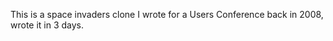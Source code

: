 
  This is a space invaders clone I wrote for a Users Conference
back in 2008, wrote it in 3 days.

